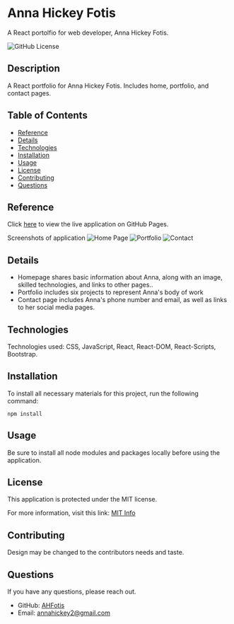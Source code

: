 # Anna Hickey Fotis
A React portolfio for web developer, Anna Hickey Fotis.

![GitHub License](https://img.shields.io/badge/License-MIT-blue.svg)

## Description

A React portfolio for Anna Hickey Fotis. Includes home, portfolio, and contact pages.

## Table of Contents

* [Reference](#reference)
* [Details](#details)
* [Technologies](#technologies)
* [Installation](#installation)
* [Usage](#usage)
* [License](#license)
* [Contributing](#contributing)
* [Questions](#questions)
  
## Reference

Click [here](https://ahfotis.github.io/AnnaHickeyFotis/#/) to view the live application on GitHub Pages.

Screenshots of application
  ![Home Page](src/assets/images/readme/Home.png)
  ![Portfolio](src/assets/images/readme/portfolio.png)
  ![Contact](src/assets/images/readme/contact.png)

## Details
  * Homepage shares basic information about Anna, along with an image, skilled technologies, and links to other pages..
  * Portfolio includes six projects to represent Anna's body of work
  * Contact page includes Anna's phone number and email, as well as links to her social media pages.
  
## Technologies
Technologies used: CSS, JavaScript, React, React-DOM, React-Scripts, Bootstrap.

## Installation

To install all necessary materials for this project, run the following command:

```
npm install
```

## Usage

Be sure to install all node modules and packages locally before using the application.

## License

This application is protected under the MIT license.

For more information, visit this link: [MIT Info](https://opensource.org/licenses/MIT)

## Contributing
Design may be changed to the contributors needs and taste.

## Questions

If you have any questions, please reach out.
* GitHub: [AHFotis](https://github.com/AHFotis)
* Email: annahickey2@gmail.com
